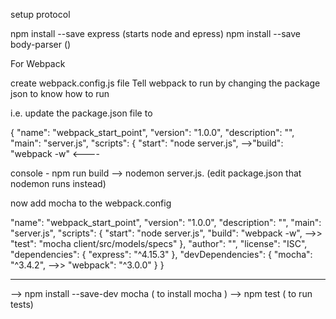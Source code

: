 setup protocol

npm install --save express (starts node and epress)
npm install --save body-parser ()






For Webpack

create webpack.config.js file
Tell webpack to run by changing the package json to know how to run

i.e. update the package.json file to 

{
  "name": "webpack_start_point",
  "version": "1.0.0",
  "description": "",
  "main": "server.js",
  "scripts": {
  "start": "node server.js",
-->"build": "webpack -w"  <----

console - npm run build
--> nodemon server.js. (edit package.json that nodemon runs instead)

now add mocha to the webpack.config

  "name": "webpack_start_point",
  "version": "1.0.0",
  "description": "",
  "main": "server.js",
  "scripts": {
    "start": "node server.js",
    "build": "webpack -w",
 -->>   "test": "mocha client/src/models/specs"
  },
  "author": "",
  "license": "ISC",
  "dependencies": {
    "express": "^4.15.3"
  },
  "devDependencies": {
    "mocha": "^3.4.2",
-->>   "webpack": "^3.0.0"
  }
}

---
--> npm install --save-dev mocha ( to install mocha )
--> npm test ( to run tests) 
 